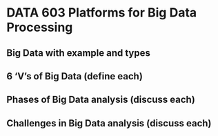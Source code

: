 # DATA 603 Platforms for Big Data Processing

## Big Data with example and types

## 6 ‘V’s of Big Data (define each)

## Phases of Big Data analysis (discuss each)

## Challenges in Big Data analysis (discuss each)
